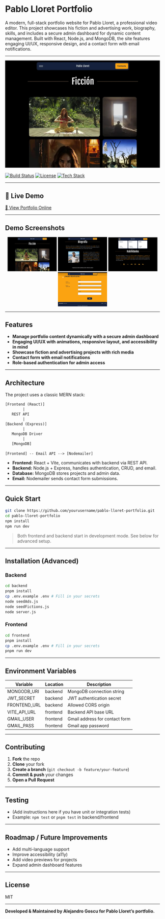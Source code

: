 # Pablo Lloret Portfolio

A modern, full-stack portfolio website for Pablo Lloret, a professional video editor. This project showcases his fiction and advertising work, biography, skills, and includes a secure admin dashboard for dynamic content management. Built with React, Node.js, and MongoDB, the site features engaging UI/UX, responsive design, and a contact form with email notifications.

---

![Project Banner](/frontend/public/images/preview/preview01.webp) 

[![Build Status](https://img.shields.io/badge/build-passing-brightgreen)]()
[![License](https://img.shields.io/badge/license-MIT-blue.svg)]()
[![Tech Stack](https://img.shields.io/badge/stack-React%20%7C%20Node%20%7C%20MongoDB-blueviolet)]()

---

## 🚀 Live Demo

[🔗 View Portfolio Online](https://pablolloret.onrender.com) 

---

## Demo Screenshots

<p align="center">
  <img src="frontend/public/images/preview/preview01.webp" width="160" />
  <img src="frontend/public/images/preview/preview02.webp" width="160" />
  <img src="frontend/public/images/preview/preview03.webp" width="160" />
  <img src="frontend/public/images/preview/preview04.webp" width="160" />
</p>

---

## Features

- **Manage portfolio content dynamically with a secure admin dashboard**
- **Engaging UI/UX with animations, responsive layout, and accessibility in mind**
- **Showcase fiction and advertising projects with rich media**
- **Contact form with email notifications**
- **Role-based authentication for admin access**

---

## Architecture

The project uses a classic MERN stack:

```
[Frontend (React)]
        |
   REST API
        |
[Backend (Express)]
        |
   MongoDB Driver
        |
   [MongoDB]

[Frontend] -- Email API --> [Nodemailer]
```

- **Frontend:** React + Vite, communicates with backend via REST API.
- **Backend:** Node.js + Express, handles authentication, CRUD, and email.
- **Database:** MongoDB stores projects and admin data.
- **Email:** Nodemailer sends contact form submissions.

---

## Quick Start

```sh
git clone https://github.com/yourusername/pablo-lloret-portfolio.git
cd pablo-lloret-portfolio
npm install
npm run dev
```
> Both frontend and backend start in development mode. See below for advanced setup.

---

## Installation (Advanced)

### Backend

```sh
cd backend
pnpm install
cp .env.example .env # Fill in your secrets
node seedAds.js
node seedFictions.js
node server.js
```

### Frontend

```sh
cd frontend
pnpm install
cp .env.example .env # Fill in your secrets
pnpm run dev
```

---

## Environment Variables

| Variable         | Location   | Description                       |
|------------------|------------|-----------------------------------|
| MONGODB_URI      | backend    | MongoDB connection string         |
| JWT_SECRET       | backend    | JWT authentication secret         |
| FRONTEND_URL     | backend    | Allowed CORS origin               |
| VITE_API_URL     | frontend   | Backend API base URL              |
| GMAIL_USER       | frontend   | Gmail address for contact form    |
| GMAIL_PASS       | frontend   | Gmail app password                |

---

## Contributing

1. **Fork** the repo
2. **Clone** your fork
3. **Create a branch** (`git checkout -b feature/your-feature`)
4. **Commit & push** your changes
5. **Open a Pull Request**

---

## Testing

- (Add instructions here if you have unit or integration tests)
- Example: `npm test` or `pnpm test` in backend/frontend

---

## Roadmap / Future Improvements

- Add multi-language support
- Improve accessibility (a11y)
- Add video previews for projects
- Expand admin dashboard features

---

## License

MIT

---

**Developed & Maintained by Alejandro Goscu for Pablo Lloret’s portfolio.**
